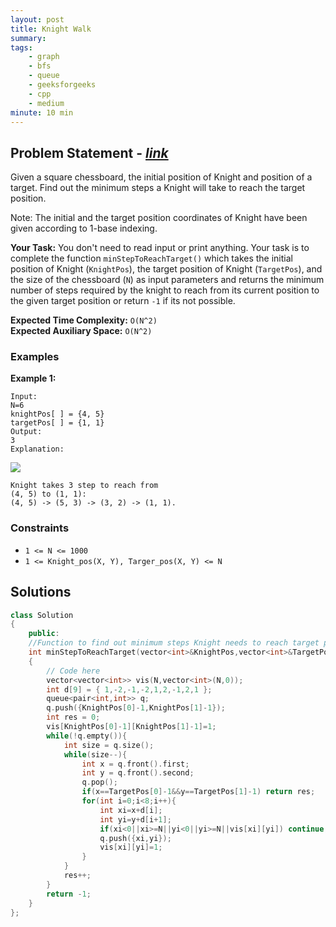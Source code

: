 ```yaml
---
layout: post
title: Knight Walk                  
summary:
tags:
    - graph
    - bfs
    - queue
    - geeksforgeeks
    - cpp
    - medium
minute: 10 min
---
```


## Problem Statement - [*link*](https://practice.geeksforgeeks.org/problems/knight-walk4521/1)  

Given a square chessboard, the initial position of Knight and position of a target. Find out the minimum steps a Knight will take to reach the target position.

Note:
The initial and the target position coordinates of Knight have been given according to 1-base indexing.

**Your Task:** 
You don't need to read input or print anything. Your task is to complete the function `minStepToReachTarget()` which takes the initial position of Knight (`KnightPos`), the target position of Knight (`TargetPos`), and the size of the chessboard (`N`) as input parameters and returns the minimum number of steps required by the knight to reach from its current position to the given target position or return `-1` if its not possible. 




**Expected Time Complexity:** `O(N^2)`           
**Expected Auxiliary Space:** `O(N^2)`


### Examples

**Example 1:**   
```
Input:
N=6
knightPos[ ] = {4, 5}
targetPos[ ] = {1, 1}
Output:
3
Explanation:
```

<img src="https://media.geeksforgeeks.org/wp-content/uploads/KnightChess.jpg">

```
Knight takes 3 step to reach from 
(4, 5) to (1, 1):
(4, 5) -> (5, 3) -> (3, 2) -> (1, 1).
```

### Constraints

+ `1 <= N <= 1000`
+ `1 <= Knight_pos(X, Y), Targer_pos(X, Y) <= N`

## Solutions

```cpp
class Solution
{
    public:
    //Function to find out minimum steps Knight needs to reach target position.
	int minStepToReachTarget(vector<int>&KnightPos,vector<int>&TargetPos,int N)
	{
	    // Code here
	    vector<vector<int>> vis(N,vector<int>(N,0));
        int d[9] = { 1,-2,-1,-2,1,2,-1,2,1 };
        queue<pair<int,int>> q;
        q.push({KnightPos[0]-1,KnightPos[1]-1});
        int res = 0;
        vis[KnightPos[0]-1][KnightPos[1]-1]=1;
        while(!q.empty()){
            int size = q.size();
            while(size--){
                int x = q.front().first;
                int y = q.front().second;
                q.pop();
                if(x==TargetPos[0]-1&&y==TargetPos[1]-1) return res;
                for(int i=0;i<8;i++){
                    int xi=x+d[i];
                    int yi=y+d[i+1];
                    if(xi<0||xi>=N||yi<0||yi>=N||vis[xi][yi]) continue;
                    q.push({xi,yi});
                    vis[xi][yi]=1;
                }
            }
            res++;
        }
        return -1;
	}
};
```

